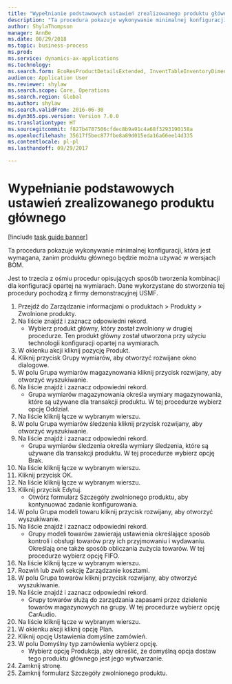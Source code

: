 ```yaml
--- 
title: "Wypełnianie podstawowych ustawień zrealizowanego produktu głównego"
description: "Ta procedura pokazuje wykonywanie minimalnej konfiguracji, która jest wymagana, zanim produktu głównego będzie można używać w wersjach BOM."
author: ShylaThompson
manager: AnnBe
ms.date: 08/29/2018
ms.topic: business-process
ms.prod: 
ms.service: dynamics-ax-applications
ms.technology: 
ms.search.form: EcoResProductDetailsExtended, InventTableInventoryDimensionGroups, InventItemOrderSetup
audience: Application User
ms.reviewer: shylaw
ms.search.scope: Core, Operations
ms.search.region: Global
ms.author: shylaw
ms.search.validFrom: 2016-06-30
ms.dyn365.ops.version: Version 7.0.0
ms.translationtype: HT
ms.sourcegitcommit: f827b4787506cfdec8b9a91c4a68f3293190158a
ms.openlocfilehash: 35617f5bec877fbe8a89d015eda16a66ee14d335
ms.contentlocale: pl-pl
ms.lasthandoff: 09/29/2017

---
```

# <a name="complete-basic-setup-of-a-released-product-master"></a>Wypełnianie podstawowych ustawień zrealizowanego produktu głównego

[!include [task guide banner](../../includes/task-guide-banner.md)]

Ta procedura pokazuje wykonywanie minimalnej konfiguracji, która jest wymagana, zanim produktu głównego będzie można używać w wersjach BOM.

Jest to trzecia z ośmiu procedur opisujących sposób tworzenia kombinacji dla konfiguracji opartej na wymiarach. Dane wykorzystane do stworzenia tej procedury pochodzą z firmy demonstracyjnej USMF.

1. Przejdź do Zarządzanie informacjami o produktach > Produkty > Zwolnione produkty.
2. Na liście znajdź i zaznacz odpowiedni rekord.
    * Wybierz produkt główny, który został zwolniony w drugiej procedurze. Ten produkt główny został utworzona przy użyciu technologii konfiguracji opartej na wymiarach.  
3. W okienku akcji kliknij pozycję Produkt.
4. Kliknij przycisk Grupy wymiarów, aby otworzyć rozwijane okno dialogowe.
5. W polu Grupa wymiarów magazynowania kliknij przycisk rozwijany, aby otworzyć wyszukiwanie.
6. Na liście znajdź i zaznacz odpowiedni rekord.
    * Grupa wymiarów magazynowania określa wymiary magazynowania, które są używane dla transakcji produktu. W tej procedurze wybierz opcję Oddział.  
7. Na liście kliknij łącze w wybranym wierszu.
8. W polu Grupa wymiarów śledzenia kliknij przycisk rozwijany, aby otworzyć wyszukiwanie.
9. Na liście znajdź i zaznacz odpowiedni rekord.
    * Grupa wymiarów śledzenia określa wymiary śledzenia, które są używane dla transakcji produktu. W tej procedurze wybierz opcję Brak.  
10. Na liście kliknij łącze w wybranym wierszu.
11. Kliknij przycisk OK.
12. Na liście kliknij łącze w wybranym wierszu.
13. Kliknij przycisk Edytuj.
    * Otwórz formularz Szczegóły zwolnionego produktu, aby kontynuować zadanie konfigurowania.  
14. W polu Grupa modeli towaru kliknij przycisk rozwijany, aby otworzyć wyszukiwanie.
15. Na liście znajdź i zaznacz odpowiedni rekord.
    * Grupy modeli towarów zawierają ustawienia określające sposób kontroli i obsługi towarów przy ich przyjmowaniu i wydawaniu. Określają one także sposób obliczania zużycia towarów. W tej procedurze wybierz opcję FIFO.  
16. Na liście kliknij łącze w wybranym wierszu.
17. Rozwiń lub zwiń sekcję Zarządzanie kosztami.
18. W polu Grupa towarów kliknij przycisk rozwijany, aby otworzyć wyszukiwanie.
19. Na liście znajdź i zaznacz odpowiedni rekord.
    * Grupy towarów służą do zarządzania zapasami przez dzielenie towarów magazynowych na grupy. W tej procedurze wybierz opcję CarAudio.  
20. Na liście kliknij łącze w wybranym wierszu.
21. W okienku akcji kliknij opcję Plan.
22. Kliknij opcję Ustawienia domyślne zamówień.
23. W polu Domyślny typ zamówienia wybierz opcję.
    * Wybierz opcję Produkcja, aby określić, że domyślną opcja dostaw tego produktu głównego jest jego wytwarzanie.  
24. Zamknij stronę.
25. Zamknij formularz Szczegóły zwolnionego produktu.



